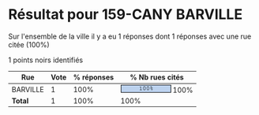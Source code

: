# Résultat pour 159-CANY BARVILLE

Sur l'ensemble de la ville il y a eu 1 réponses dont 1 réponses avec une rue citée (100%)

1 points noirs identifiés

| Rue | Vote | % réponses | % Nb rues cités|
|-----|------|------------|----------------|
| BARVILLE | 1 | 100% | <img src="../../img/bar_100.gif" />&nbsp;100%|
| **Total** | 1 | 100% | 100%|
